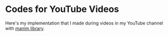 # Codes for YouTube Videos

Here's my implementation that I made during videos in my YouTube channel with [manim library](https://github.com/3b1b/manim).   

